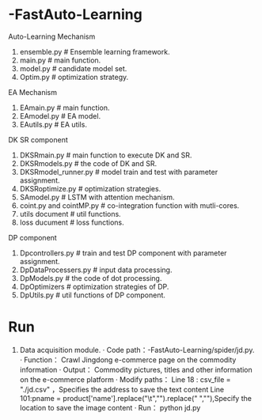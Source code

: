# -FastAuto-Learning

Auto-Learning Mechanism
1. ensemble.py # Ensemble learning framework. 
2. main.py # main function.
3. model.py # candidate model set.
4. Optim.py # optimization strategy.

EA Mechanism
1. EAmain.py # main function.
2. EAmodel.py # EA model.
3. EAutils.py # EA utils. 

DK SR component
1. DKSRmain.py # main function to execute DK and SR.
2. DKSRmodels.py # the code of DK and SR.
3. DKSRmodel_runner.py # model train and test with parameter assignment.
4. DKSRoptimize.py # optimization strategies.
5. SAmodel.py # LSTM with attention mechanism.
6. coint.py and cointMP.py # co-integration function with mutli-cores.
7. utils document # util functions.
8. loss ducument # loss functions.

DP component
1. Dpcontrollers.py # train and test DP component with parameter assignment.
2. DpDataProcessers.py # input data processing.
3. DpModels.py # the code of dot processing.
4. DpOptimizers # optimization strategies of DP.
5. DpUtils.py # util functions of DP component.


# Run
1. Data acquisition module.
· Code path：-FastAuto-Learning/spider/jd.py.
· Function： Crawl Jingdong e-commerce page on the commodity information
· Output： Commodity pictures, titles and other information on the e-commerce platform
· Modify paths：
Line 18 : csv_file = "./jd.csv"	，Specifies the address to save the text content
Line 101:pname = product['name'].replace("\t","").replace(" ",""),Specify the location to save the image content
· Run：
python jd.py
